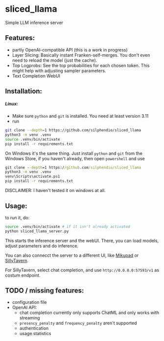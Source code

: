 # sliced_llama
Simple LLM inference server

## Features:
- partly OpenAI-compatible API (this is a work in progress)
- Layer Slicing: Basically instant Franken-self-merges. You don't even need to reload the model (just the cache).
- Top Logprobs: See the top probabilities for each chosen token. This might help with adjusting sampler parameters.
- Text Completion WebUI

## Installation:
##### Linux:
- Make sure `python` and `git` is installed. You need at least version 3.11
- run
```bash
git clone --depth=1 https://github.com/silphendio/sliced_llama
python3 -m venv .venv
source .venv/bin/activate
pip install -r requirements.txt
```
On Windows it's the same thing. Just install `python` and `git` from the Windows Store, if you haven't already, then open `powershell` and use
```cmd
git clone --depth=1 https://github.com/silphendio/sliced_llama
python3 -m venv .venv
venv\Scripts\activate.ps1
pip install -r requirements.txt
```
DISCLAIMER: I haven't tested it on windows at all.

## Usage:
to run it, do:
```bash
source .venv/bin/activate # if it isn't already activated
python sliced_llama_server.py
```
This starts the inference server and the webUI. There, you can load models, adjust parameters and do inference.

You can also connecct the server to a different UI, like [Mikupad](https://github.com/lmg-anon/mikupad) or [SillyTavern](https://github.com/SillyTavern/SillyTavern).

For SillyTavern, select chat completion, and use `http://0.0.0.0:57593/v1` as costum endpoint. 

## TODO / missing features:
- configuration file
- OpenAI API:
  - chat completion currently only supports ChatML and only works with streaming
  - `presency_penalty` and `frequency_penalty` aren't supported
  - authentication
  - usage statistics
